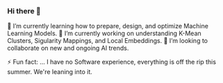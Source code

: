 ### Hi there 👋

<!--
**kid-gorgeous/kid-gorgeous** is a ✨ _special_ ✨ repository because its `README.md` (this file) appears on your GitHub profile.

Here are some ideas to get you started:

- 🔭 I’m currently working on ...
- 🌱 I’m currently learning ...
- 👯 I’m looking to collaborate on ...
- 🤔 I’m looking for help with ...
- 💬 Ask me about ...
- 📫 How to reach me: ...
- 😄 Pronouns: ...
- ⚡ Fun fact: ...
-->

🌱 I’m currently learning how to prepare, design, and optimize Machine Learning Models.
🔭 I’m currently working on understanding K-Mean Clusters, Sigularity Mappings, and Local Embeddings.
👯 I’m looking to collaborate on new and ongoing AI trends.


⚡ Fun fact: ... I have no Software experience, everything is off the rip this summer. We're leaning into it.
